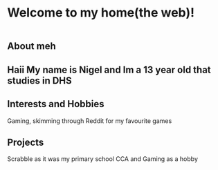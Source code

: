 <!DOCTYPE html>
<html>
 <head> 
   <link rel="stylesheet" href:"style.css" />
   <title>Profile</title>
 </head>
 <body>
   <h1>Welcome to my home(the web)!</h1>
   <img scr="pics.jpg" />
   <h2>About meh<h2>
   <p> Haii My name is Nigel and Im a 13 year old that studies in DHS</p>
   <h2>Interests and Hobbies</h2>
   <p>Gaming, skimming through Reddit for my favourite games</p>
   <h2>Projects</h2>
   <p>Scrabble as it was my primary school CCA and Gaming as a hobby</p>
    </body>
   
